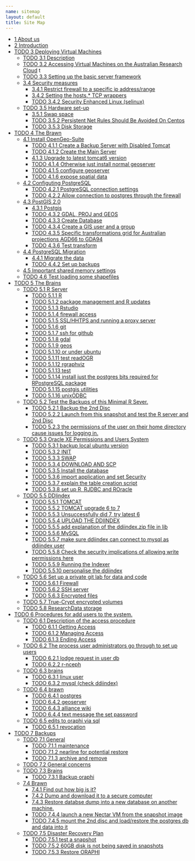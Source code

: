 ```yaml
--- 
name: sitemap
layout: default
title: Site Map
---
```


<div id="table-of-contents">
<!-- <h2>Table of Contents</h2> -->
<div id="text-table-of-contents">
<ul>
<li><a href="/aboutus.html">1 About us</a></li>
<li><a href="/introduction.html">2 Introduction </a></li>
<li><a href="#sec-3">TODO 3 Deploying Virtual Machines</a>
<ul>
<li><a href="#sec-3-1">TODO 3.1 Description</a></li>
<li><a href="#sec-3-2">TODO 3.2 Accessing Virtual Machines on the Australian  Research Cloud</a>
<!-- <ul> -->
<!-- <li><a href="#sec-3-2-1">TODO 3.2.1 Launch an instance</a></li> -->
<!-- <li><a href="#sec-3-2-2">TODO 3.2.2 requesting help</a></li> -->
<!-- <li><a href="#sec-3-2-3">TODO 3.2.3 connect using ssh</a></li> -->
<!-- </ul> -->
t</li>
<li><a href="#sec-3-3">TODO 3.3 Setting up the basic server framework</a>
<!-- <ul> -->
<!-- <li><a href="#sec-3-3-1">TODO 3.3.1 Install any updates using the yum package manager</a></li> -->
<!-- </ul> -->
</li>
<li><a href="#sec-3-4">3.4 Security measures</a>
<ul>
<li><a href="/iptables.html">3.4.1 Restrict firewall to a specific ip address/range</a></li>
<li><a href="/setting-the-host-tcp-wrappers.html">3.4.2 Setting the hosts.* TCP wrappers </a></li>
<li><a href="#sec-3-4-3">TODO 3.4.2 Security Enhanced Linux (selinux)</a></li>
<!-- <li><a href="#sec-3-4-3">TODO 3.4.3 Install some base packages</a></li> -->
</ul>
</li>
<li><a href="#sec-3-5">TODO 3.5 Hardware set-up</a>
<ul>
<li><a href="/swapon.html">3.5.1 Swap space </a></li>
<li><a href="#sec-3-5-2">TODO 3.5.2 Persistent Net Rules Should Be Avoided On Centos</a></li>
<li><a href="#sec-3-5-3">TODO 3.5.3 Disk Storage</a></li>
</ul></li>
</ul>
</li>
<li><a href="#sec-4">TODO 4 The Brawn</a>
<ul>
<li><a href="/opengeosuite-restricted.html">4.1 Install OpenGeo-Suite </a>
<ul>
<li><a href="#sec-4-1-1">TODO 4.1.1 Create a Backup Server with Disabled Tomcat </a></li>
<li><a href="/opengeosuite.html">TODO 4.1.2 Create the Main Server </a></li>
<li><a href="/opengeosuite-upgrade-tomcat6.html">4.1.3 Upgrade to latest tomcat6 version</a></li>
<li><a href="#sec-5-4-3">TODO 4.1.4 Otherwise just install normal geoserver</a></li>
<li><a href="#sec-5-4-4">TODO 4.1.5 configure geoserver</a></li>
<li><a href="#sec-5-4-5">TODO 4.1.6 expose spatial data</a></li>
</ul>
</li>
<li><a href="/postgresql.html">4.2 Configuting PostgreSQL </a>
<ul>
<li><a href="#sec-4-1-1">TODO 4.2.1 PostgreSQL connection settings</a></li>
<li><a href="#sec-4-1-2">TODO 4.2.2 Allow connection to postgres through the firewall</a></li>
</ul>
</li>
<li><a href="/postgis.html">4.3 PostGIS 2.0 </a>
<ul>
<li><a href="/postgis.html">4.3.1 Postgis</a></li>
<li><a href="#sec-4-2-2">TODO 4.3.2 GDAL, PROJ and GEOS</a></li>
<li><a href="#sec-4-2-3">TODO 4.3.3 Create Database</a></li>
<li><a href="#sec-4-2-4">TODO 4.3.4 Create a GIS user and a group</a></li>
<li><a href="#sec-4-2-5">TODO 4.3.5 Specific transformations grid for Australian projections AGD66 to GDA94</a></li>
<li><a href="#sec-4-2-6">TODO 4.3.6 Test transform</a></li>
</ul>
</li>
<li><a href="/postgres-migrate.html">4.4 PostgreSQL Migration </a>
<ul>
<li><a href="/postgres-migrate.html">4.4.1 Migrate the data</a></li>
<li><a href="#sec-4-3-2">TODO 4.4.2 Set up backups</a></li>
</ul>
</li>
<li><a href="/sharedmemory.html">4.5 Important shared memory settings </a></li>
<li><a href="#sec-4-5">TODO 4.6 Test loading some shapefiles</a></li>
</ul>
</li>
<li><a href="#sec-5">TODO 5 The Brains</a>
<ul>
<li><a href="#sec-5-1">TODO 5.1 R Server</a>
<ul>
<li><a href="#sec-5-1-1">TODO 5.1.1 R</a></li>
<li><a href="#sec-5-1-2">TODO 5.1.2 package management and R updates</a></li>
<li><a href="#sec-5-1-3">TODO 5.1.3 Rstudio</a></li>
<li><a href="#sec-5-1-4">TODO 5.1.4 firewall access</a></li>
<li><a href="#sec-5-1-5">TODO 5.1.5 SSL/HHTPS and running a proxy server</a></li>
<li><a href="#sec-5-1-6">TODO 5.1.6 git</a></li>
<li><a href="#sec-5-1-7">TODO 5.1.7 ssh for github</a></li>
<li><a href="#sec-5-1-8">TODO 5.1.8 gdal</a></li>
<li><a href="#sec-5-1-9">TODO 5.1.9 geos</a></li>
<li><a href="#sec-5-1-10">TODO 5.1.10 or under ubuntu</a></li>
<li><a href="#sec-5-1-11">TODO 5.1.11 test readOGR</a></li>
<li><a href="#sec-5-1-12">TODO 5.1.12 rgraphviz</a></li>
<li><a href="#sec-5-1-13">TODO 5.1.13 test</a></li>
<li><a href="#sec-5-1-14">TODO 5.1.14 install just the postgres bits required for RPostgreSQL package</a></li>
<li><a href="#sec-5-1-15">TODO 5.1.15 postgis utilities</a></li>
<li><a href="#sec-5-1-16">TODO 5.1.16 unixODBC</a></li>
</ul>
</li>
<li><a href="#sec-5-2">TODO 5.2 Test the Backups of this Minimal R Sever.</a>
<ul>
<li><a href="#sec-5-2-1">TODO 5.2.1 Backup the 2nd Disc</a></li>
<li><a href="#sec-5-2-2">TODO 5.2.2 Launch from this snapshot and test the R server and 2nd Disc</a></li>
<li><a href="#sec-5-2-3">TODO 5.2.3 the permissions of the user on their home directory cause issues for logging in.</a></li>
</ul>
</li>
<li><a href="#sec-5-3">TODO 5.3 Oracle XE Permissions and Users System</a>
<ul>
<li><a href="#sec-5-3-1">TODO 5.3.1 backup local ubuntu version</a></li>
<li><a href="#sec-5-3-2">TODO 5.3.2 INIT</a></li>
<li><a href="#sec-5-3-3">TODO 5.3.3 SWAP</a></li>
<li><a href="#sec-5-3-4">TODO 5.3.4 DOWNLOAD AND SCP</a></li>
<li><a href="#sec-5-3-5">TODO 5.3.5 Install the database</a></li>
<li><a href="#sec-5-3-6">TODO 5.3.6 import application and set Security</a></li>
<li><a href="#sec-5-3-7">TODO 5.3.7 explain the table creation script</a></li>
<li><a href="#sec-5-3-8">TODO 5.3.8 set up R, RJDBC and ROracle</a></li>
</ul>
</li>
<li><a href="#sec-5-5">TODO 5.5 DDIindex</a>
<ul>
<li><a href="#sec-5-5-1">TODO 5.5.1 TOMCAT</a></li>
<li><a href="#sec-5-5-2">TODO 5.5.2 TOMCAT upgrade 6 to 7</a></li>
<li><a href="#sec-5-5-3">TODO 5.5.3 Unsuccessfully did 7, try latest 6</a></li>
<li><a href="#sec-5-5-4">TODO 5.5.4 UPLOAD THE DDIINDEX</a></li>
<li><a href="#sec-5-5-5">TODO 5.5.5 add explanation of the ddiindex.zip file in lib</a></li>
<li><a href="#sec-5-5-6">TODO 5.5.6 MySQL</a></li>
<li><a href="#sec-5-5-7">TODO 5.5.7 make sure ddiindex can connect to mysql as ddiindex user</a></li>
<li><a href="#sec-5-5-8">TODO 5.5.8 Check the security implications of allowing write permissions here</a></li>
<li><a href="#sec-5-5-9">TODO 5.5.9 Running the Indexer</a></li>
<li><a href="#sec-5-5-10">TODO 5.5.10 personalise the ddiindex</a></li>
</ul>
</li>
<li><a href="/private-git.html">TODO 5.6 Set up a private git lab for data and code</a>
<ul>
<li><a href="#sec-5-6-1">TODO 5.6.1 Firewall</a></li>
<li><a href="#sec-5-6-2">TODO 5.6.2 SSH server</a></li>
<li><a href="#sec-5-6-3">TODO 5.6.3 Encrypted files</a></li>
</ul>
</li>
<li><a href="#sec-5-7">TODO 5.7 True-Crypt encrypted volumes</a></li>
<li><a href="#sec-5-8">TODO 5.8 ResearchData storage</a></li>
</ul>
</li>
<li><a href="#sec-6">TODO 6 Procedures for add users to the system.</a>
<ul>
<li><a href="#sec-6-1">TODO 6.1 Description of the access procedure</a>
<ul>
<li><a href="#sec-6-1-1">TODO 6.1.1 Getting Access</a></li>
<li><a href="#sec-6-1-2">TODO 6.1.2 Managing Access</a></li>
<li><a href="#sec-6-1-3">TODO 6.1.3 Ending Access</a></li>
</ul>
</li>
<li><a href="#sec-6-2">TODO 6.2 The process user administrators go through to set up users</a>
<ul>
<li><a href="#sec-6-2-1">TODO 6.2.1 lodge request in user db</a></li>
<li><a href="#sec-6-2-2">TODO 6.2.2 r-nceph</a></li>
</ul>
</li>
<li><a href="#sec-6-3">TODO 6.3 brains</a>
<ul>
<li><a href="#sec-6-3-1">TODO 6.3.1 linux user</a></li>
<li><a href="#sec-6-3-2">TODO 6.3.2 mysql (check ddiindex)</a></li>
</ul>
</li>
<li><a href="#sec-6-4">TODO 6.4 brawn</a>
<ul>
<li><a href="#sec-6-4-1">TODO 6.4.1 postgres</a></li>
<li><a href="#sec-6-4-2">TODO 6.4.2 geoserver</a></li>
<li><a href="#sec-6-4-3">TODO 6.4.3 alliance wiki</a></li>
<li><a href="#sec-6-4-4">TODO 6.4.4 text message the set password</a></li>
</ul>
</li>
<li><a href="#sec-6-5">TODO 6.5 edits to oraphi via sql</a>
<ul>
<li><a href="#sec-6-5-1">TODO 6.5.1 revocation</a></li>
</ul></li>
</ul>
</li>
<li><a href="#sec-7">TODO 7 Backups</a>
<ul>
<li><a href="#sec-7-1">TODO 7.1 General</a>
<ul>
<li><a href="#sec-7-1-1">TODO 7.1.1 maintenance</a></li>
<li><a href="#sec-7-1-2">TODO 7.1.2 nearline for potential restore</a></li>
<li><a href="#sec-7-1-3">TODO 7.1.3 archive and remove</a></li>
</ul>
</li>
<li><a href="#sec-7-2">TODO 7.2 General concerns</a></li>
<li><a href="#sec-7-3">TODO 7.3 Brains</a>
<ul>
<li><a href="#sec-7-3-1">TODO 7.3.1 Backup oraphi</a></li>
</ul>
</li>
<li><a href="#sec-7-4">7.4 Brawn</a>
<ul>
<li><a href="/brawn-dbsize.html">7.4.1 Find out how big is it?</a></li>
<li><a href="/backup-brawn-filesystem.html">7.4.2 Dump and download it to a secure computer</a></li>
<li><a href="/brawn-dump-restore.html">7.4.3 Restore databse dump into a new database on another machine.</a></li>
<li><a href="#sec-7-4-5">TODO 7.4.4 launch a new Nectar VM from the snapshot image</a></li>
<li><a href="#sec-7-4-6">TODO 7.4.5 mount the 2nd disc and load/restore the postgres db and data into it</a></li>
</ul>
</li>
<li><a href="#sec-7-5">TODO 7.5 Disaster Recovery Plan</a>
<ul>
<li><a href="#sec-7-5-1">TODO 7.5.1 test a snapshot</a></li>
<li><a href="#sec-7-5-2">TODO 7.5.2 60GB disk is not being saved in snapshots</a></li>
<li><a href="#sec-7-5-3">TODO 7.5.3 Restore ORAPHI</a></li>
</ul>
</li>
</ul>
</li>
</ul>
</div>
</div>
